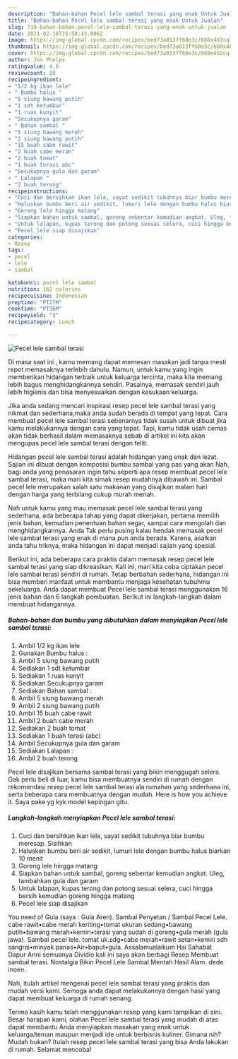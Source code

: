 ```yaml
---
description: "Bahan-bahan Pecel lele sambal terasi yang enak Untuk Jualan"
title: "Bahan-bahan Pecel lele sambal terasi yang enak Untuk Jualan"
slug: 719-bahan-bahan-pecel-lele-sambal-terasi-yang-enak-untuk-jualan
date: 2021-02-16T15:58:43.096Z
image: https://img-global.cpcdn.com/recipes/bed73a013ff60e3c/680x482cq70/pecel-lele-sambal-terasi-foto-resep-utama.jpg
thumbnail: https://img-global.cpcdn.com/recipes/bed73a013ff60e3c/680x482cq70/pecel-lele-sambal-terasi-foto-resep-utama.jpg
cover: https://img-global.cpcdn.com/recipes/bed73a013ff60e3c/680x482cq70/pecel-lele-sambal-terasi-foto-resep-utama.jpg
author: Jon Phelps
ratingvalue: 4.8
reviewcount: 10
recipeingredient:
- "1/2 kg ikan lele"
- " Bumbu halus "
- "5 siung bawang putih"
- "1 sdt ketumbar"
- "1 ruas kunyit"
- "Secukupnya garam"
- " Bahan sambal "
- "5 siung bawang merah"
- "2 siung bawang putih"
- "15 buah cabe rawit"
- "2 buah cabe merah"
- "2 buah tomat"
- "1 buah terasi abc"
- "Secukupnya gula dan garam"
- " Lalapan "
- "2 buah terong"
recipeinstructions:
- "Cuci dan bersihkan ikan lele, sayat sedikit tubuhnya biar bumbu meresap. Sisihkan"
- "Haluskan bumbu beri air sedikit, lumuri lele dengan bumbu halus biarkan 10 menit"
- "Goreng lele hingga matang"
- "Siapkan bahan untuk sambal, goreng sebentar kemudian angkat. Uleg, tambahkan gula dan garam"
- "Untuk lalapan, kupas terong dan potong sesuai selera, cuci hingga bersih kemudian goreng hingga matang"
- "Pecel lele siap disajikan"
categories:
- Resep
tags:
- pecel
- lele
- sambal

katakunci: pecel lele sambal 
nutrition: 162 calories
recipecuisine: Indonesian
preptime: "PT27M"
cooktime: "PT36M"
recipeyield: "3"
recipecategory: Lunch

---
```



![Pecel lele sambal terasi](https://img-global.cpcdn.com/recipes/bed73a013ff60e3c/680x482cq70/pecel-lele-sambal-terasi-foto-resep-utama.jpg)

Di masa  saat ini , kamu memang dapat memesan masakan jadi tanpa mesti repot memasaknya terlebih dahulu. Namun, untuk kamu yang ingin memberikan hidangan terbaik untuk keluarga tercinta, maka kita memang lebih bagus menghidangkannya sendiri. Pasalnya, memasak sendiri jauh lebih higienis dan bisa menyesuaikan dengan kesukaan keluarga.

Jika anda sedang mencari inspirasi resep pecel lele sambal terasi yang nikmat dan sederhana,maka anda sudah berada di tempat yang tepat. Cara membuat pecel lele sambal terasi  sebenarnya tidak susah untuk dibuat jika kamu melakukannya dengan cara yang tepat. Tapi, kamu tidak usah cemas akan tidak berhasil dalam memasaknya 
sebab di artikel ini kita akan mengupas pecel lele sambal terasi dengan teliti.  

Hidangan pecel lele sambal terasi adalah hidangan yang enak dan lezat. Sajian ini dibuat dengan komposisi bumbu sambal yang pas yang akan Nah, bagi anda yang penasaran ingin tahu seperti apa resep membuat pecel lele sambal terasi, maka mari kita simak resep mudahnya dibawah ini. Sambal pecel lele merupakan salah satu makanan yang disajikan malam hari dengan harga yang terbilang cukup murah meriah.

Nah untuk kamu yang mau memasak pecel lele sambal terasi yang sederhana, ada beberapa tahap yang dapat dikerjakan, pertama memilih jenis bahan, kemudian penentuan bahan segar, sampai cara mengolah dan menghidangkannya. Anda Tak perlu pusing kalau hendak memasak pecel lele sambal terasi yang enak di mana pun anda berada. Karena, asalkan anda  tahu triknya, maka hidangan ini dapat menjadi sajian yang spesial.

Berikut ini, ada beberapa cara praktis  dalam memasak resep pecel lele sambal terasi yang siap dikreasikan. Kali ini, mari kita coba ciptakan pecel lele sambal terasi sendiri di rumah. Tetap berbahan sederhana, hidangan ini bisa memberi manfaat untuk membantu menjaga kesehatan tubuhmu sekeluarga. Anda dapat membuat Pecel lele sambal terasi menggunakan 16 jenis bahan dan 6 langkah pembuatan. Berikut ini langkah-langkah dalam membuat hidangannya.

<!--inarticleads1-->

##### Bahan-bahan dan bumbu yang dibutuhkan dalam menyiapkan Pecel lele sambal terasi:

1. Ambil 1/2 kg ikan lele
1. Gunakan  Bumbu halus :
1. Ambil 5 siung bawang putih
1. Sediakan 1 sdt ketumbar
1. Sediakan 1 ruas kunyit
1. Sediakan Secukupnya garam
1. Sediakan  Bahan sambal :
1. Ambil 5 siung bawang merah
1. Ambil 2 siung bawang putih
1. Ambil 15 buah cabe rawit
1. Ambil 2 buah cabe merah
1. Sediakan 2 buah tomat
1. Sediakan 1 buah terasi (abc)
1. Ambil Secukupnya gula dan garam
1. Sediakan  Lalapan :
1. Ambil 2 buah terong


Pecel lele disajikan bersama sambal terasi yang bikin menggugah selera. Gak perlu beli di luar, kamu bisa membuatnya sendiri di rumah dengan rekomendasi resep pecel lele sambal terasi ala rumahan yang sederhana ini, serta beberapa cara membuatnya dengan mudah. Here is how you achieve it. Saya pake yg kyk model kepingan gitu. 

<!--inarticleads2-->

##### Langkah-langkah menyiapkan Pecel lele sambal terasi:

1. Cuci dan bersihkan ikan lele, sayat sedikit tubuhnya biar bumbu meresap. Sisihkan
1. Haluskan bumbu beri air sedikit, lumuri lele dengan bumbu halus biarkan 10 menit
1. Goreng lele hingga matang
1. Siapkan bahan untuk sambal, goreng sebentar kemudian angkat. Uleg, tambahkan gula dan garam
1. Untuk lalapan, kupas terong dan potong sesuai selera, cuci hingga bersih kemudian goreng hingga matang
1. Pecel lele siap disajikan


You need of Gula (saya : Gula Aren). Sambal Penyetan / Sambal Pecel Lele. cabe rawit•cabe merah keriting•tomat ukuran sedang•bawang putih•bawang merah•kemiri•terasi yang sudah di goreng•gula merah (gula jawa). Sambal pecel lele. tomat uk.sdg•cabe merah•rawit setan•kemiri sdh sangrai•minyak panas•Air•baput•gula. Assalamualaikum Hai Sahabat Dapur Arini semuanya Dividio kali ini saya akan berbagi Resep Membuat sambal terasi. Nostalgia Bikin Pecel Lele Sambal Mentah Hasil Alam. dede inoen. 

Nah, itulah artikel mengenai  pecel lele sambal terasi  yang praktis dan mudah versi kami. Semoga anda dapat melakukannya dengan hasil yang dapat membuat keluarga di rumah senang. 

Terima kasih kamu telah menggunakan resep yang kami tampilkan di sini. Besar harapan kami, olahan  Pecel lele sambal terasi yang mudah di atas dapat membantu Anda menyiapkan masakan yang enak untuk keluarga/teman maupun menjadi ide untuk berbisnis kuliner. Gimana nih? Mudah bukan? Itulah resep pecel lele sambal terasi yang bisa Anda lakukan di rumah. Selamat mencoba!

